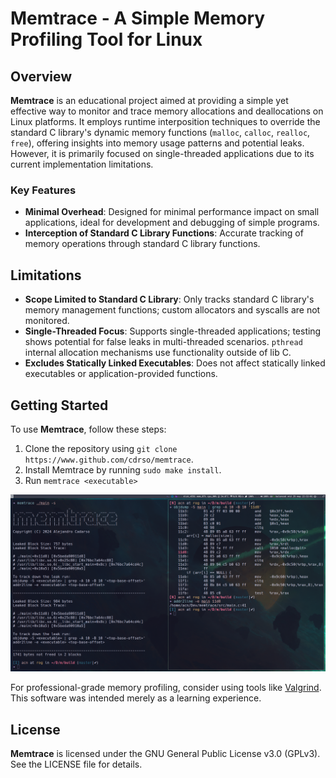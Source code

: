# Memtrace - A Simple Memory Profiling Tool for Linux

## Overview

**Memtrace** is an educational project aimed at providing a simple yet effective way to monitor and trace memory allocations and deallocations on Linux platforms. It employs runtime interposition techniques to override the standard C library's dynamic memory functions (`malloc`, `calloc`, `realloc`, `free`), offering insights into memory usage patterns and potential leaks. However, it is primarily focused on single-threaded applications due to its current implementation limitations.

### Key Features

- **Minimal Overhead**: Designed for minimal performance impact on small applications, ideal for development and debugging of simple programs.
- **Interception of Standard C Library Functions**: Accurate tracking of memory operations through standard C library functions.

## Limitations

- **Scope Limited to Standard C Library**: Only tracks standard C library's memory management functions; custom allocators and syscalls are not monitored.
- **Single-Threaded Focus**: Supports single-threaded applications; testing shows potential for false leaks in multi-threaded scenarios. `pthread` internal allocation mechanisms use functionality outside of lib C.
- **Excludes Statically Linked Executables**: Does not affect statically linked executables or application-provided functions.

## Getting Started

To use **Memtrace**, follow these steps:

1. Clone the repository using `git clone https://www.github.com/cdrso/memtrace`.
2. Install Memtrace by running `sudo make install`.
3. Run `memtrace <executable>`

![screenshot](screenshot/screenshot.png)

For professional-grade memory profiling, consider using tools like [Valgrind](https://valgrind.org/). This software was intended merely as a learning experience.

## License

**Memtrace** is licensed under the GNU General Public License v3.0 (GPLv3). See the LICENSE file for details.

